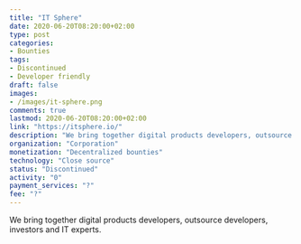```yaml
---
title: "IT Sphere"
date: 2020-06-20T08:20:00+02:00
type: post
categories:
- Bounties
tags:
- Discontinued
- Developer friendly
draft: false
images:
- /images/it-sphere.png
comments: true
lastmod: 2020-06-20T08:20:00+02:00
link: "https://itsphere.io/"
description: "We bring together digital products developers, outsource developers, investors and IT experts."
organization: "Corporation"
monetization: "Decentralized bounties"
technology: "Close source"
status: "Discontinued"
activity: "0"
payment_services: "?"
fee: "?"
---
```


We bring together digital products developers, outsource developers, investors and IT experts. <!--more-->

